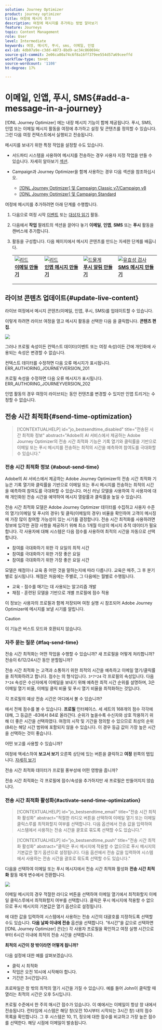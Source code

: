 ```yaml
---
solution: Journey Optimizer
product: journey optimizer
title: 여정에 메시지 추가
description: 여정에 메시지를 추가하는 방법 알아보기
feature: Journeys
topic: Content Management
role: User
level: Intermediate
keywords: 여정, 메시지, 푸시, sms, 이메일, 인앱
exl-id: 4db07a9e-c3dd-4873-8bd9-ac34c860694c
source-git-commit: 2e06ca80a74c6f8a16ff379ee554d57a69ceeffd
workflow-type: tm+mt
source-wordcount: '1108'
ht-degree: 17%

---
```


# 이메일, 인앱, 푸시, SMS{#add-a-message-in-a-journey}

[!DNL Journey Optimizer] 에는 내장 메시지 기능이 함께 제공됩니다. 푸시, SMS, 인앱 또는 이메일 메시지 활동을 여정에 추가하고 설정 및 콘텐츠를 정의할 수 있습니다. 그런 다음 여정 컨텍스트에서 실행되고 전송됩니다.

메시지를 보내기 위한 특정 작업을 설정할 수도 있습니다.

* 서드파티 시스템을 사용하여 메시지를 전송하는 경우 사용자 지정 작업을 만들 수 있습니다. 자세히 알아보기 [섹션](../action/action.md).

* Campaign과 Journey Optimizer을 함께 사용하는 경우 다음 섹션을 참조하십시오.

   * [[!DNL Journey Optimizer] 및 Campaign Classic v7/Campaign v8](../action/acc-action.md)
   * [[!DNL Journey Optimizer] 및 Campaign Standard](../action/acs-action.md)

여정에 메시지를 추가하려면 아래 단계를 수행합니다.

1. 다음으로 여정 시작 [이벤트](general-events.md) 또는 [대상자 읽기](read-audience.md) 활동.

1. 다음에서 **작업** 팔레트의 섹션을 끌어다 놓기 **이메일**, **인앱**, **SMS** 또는 **푸시** 활동을 캔버스에 추가합니다.

1. 활동을 구성합니다. 다음 페이지에서 메시지 콘텐츠를 만드는 자세한 단계를 배웁니다.

   <table style="table-layout:fixed">
   <tr style="border: 0;">
   <td>
   <a href="../email/create-email.md">
   <img alt="리드" src="../assets/do-not-localize/email.jpg">
   </a>
   <div><a href="../email/create-email.md"><strong>이메일 만들기</strong>
   </div>
   <p>
   </td>
   <td>
   <a href="../in-app/create-in-app.md">
   <img alt="리드" src="../assets/do-not-localize/in-app.jpg">
   </a>
   <div><a href="../in-app/create-in-app.md"><strong>인앱 메시지 만들기</strong>
   </div>
   <p>
   </td>
   <td>
   <a href="../push/create-push.md">
   <img alt="드물게" src="../assets/do-not-localize/push.jpg">
   </a>
   <div>
   <a href="../push/create-push.md"><strong>푸시 알림 만들기<strong></a>
   </div>
   <p>
   </td>
   <td>
   <a href="../sms/create-sms.md">
   <img alt="유효성 검사" src="../assets/do-not-localize/sms.jpg">
   </a>
   <div>
   <a href="../sms/create-sms.md"><strong>SMS 메시지 만들기</strong></a>
   </div>
   <p>
   </td>
   </tr>
   </table>

## 라이브 콘텐츠 업데이트{#update-live-content}

라이브 여정에서 메시지 콘텐츠(이메일, 인앱, 푸시, SMS)를 업데이트할 수 있습니다.

이렇게 하려면 라이브 여정을 열고 메시지 활동을 선택한 다음 을 클릭합니다. **콘텐츠 편집**.

![](assets/add-a-message2.png)

그러나 프로필 속성이든 컨텍스트 데이터(이벤트 또는 여정 속성)이든 간에 개인화에 사용되는 속성은 변경할 수 없습니다.

컨텍스트 데이터를 수정하면 다음 오류 메시지가 표시됩니다. ERR_AUTHORING_JOURNEYVERSION_201

프로필 속성을 수정하면 다음 오류 메시지가 표시됩니다. ERR_AUTHORING_JOURNEYVERSION_202

인앱 활동의 경우 여정이 라이브되는 동안 컨텐츠를 변경할 수 있지만 인앱 트리거는 수정할 수 없습니다.

## 전송 시간 최적화{#send-time-optimization}

>[!CONTEXTUALHELP]
>id="jo_bestsendtime_disabled"
>title="전송된 시간 최적화 정보"
>abstract="Adobe의 AI 서비스에서 제공하는 Adobe Journey Optimizer의 전송 시간 최적화 기능은 기록 열기와 클릭률을 기반으로 이메일 또는 푸시 메시지를 전송하는 최적의 시간을 예측하여 참여도를 극대화할 수 있습니다."

### 전송 시간 최적화 정보 {#about-send-time}

Adobe의 AI 서비스에서 제공하는 Adobe Journey Optimizer의 전송 시간 최적화 기능은 기록 열기와 클릭률을 기반으로 이메일 또는 푸시 메시지를 전송하는 최적의 시간을 예측하여 참여도를 극대화할 수 있습니다. 머신 러닝 모델을 사용하여 각 사용자에 대해 개인화된 전송 시간을 예약하여 메시지 열람률과 클릭률을 높일 수 있습니다.

전송 시간 최적화 모델은 Adobe Journey Optimizer 데이터를 수집하고 사용자 수준의 열기(이메일 및 푸시의 경우) 및 클릭(이메일의 경우) 비율을 확인하여 고객이 메시징에 가장 많이 참여할 가능성이 있는 시기를 결정합니다. 전송 시간 최적화를 사용하려면 정보에 입각한 권장 사항을 제공하기 위해 최소 1개월 이상의 메시지 추적 데이터가 필요합니다. 각 사용자에 대해 시스템은 다음 점수를 사용하여 최적의 시간을 자동으로 선택합니다.

* 참여를 극대화하기 위한 각 요일의 최적 시간
* 참여를 극대화하기 위한 가장 좋은 요일
* 참여를 극대화하기 위한 가장 좋은 요일 시간

모델은 채점이나 교육 중 어떤 것을 말하는지에 따라 다릅니다. 교육은 매주, 그 후 분기별로 실시됩니다. 채점은 처음에는 주별로, 그 다음에는 월별로 수행됩니다.

* 교육 - 점수를 매기는 데 사용되는 알고리즘 개발
* 채점 - 훈련된 모델을 기반으로 개별 프로필에 점수 적용

이 정보는 사용자의 프로필과 함께 저장되며 여정 실행 시 참조되어 Adobe Journey Optimizer에 메시지를 보낼 시기를 알립니다.

>[!CAUTION]
>
>이 기능은 버스트 모드와 호환되지 않습니다.

### 자주 묻는 질문 {#faq-send-time}

전송 시간 최적화는 어떤 작업을 수행할 수 있습니까? 새 프로필을 어떻게 처리합니까? 전송이 6/12/24시간 동안 분할됩니까?

전송 시간 최적화 는 고객과 소통하기 위한 최적의 시간을 예측하고 이메일 열기/클릭률을 최적화하려고 합니다. 점수는 의 형식입니다. `3*7*24` 각 프로필의 속성입니다. 다음 `7*24` 속성은 수신자에게 이메일을 보내기 위해 예측한 최적 시간 순위를 설명하며, 3은 이메일 열기 비율, 이메일 클릭 비율 및 푸시 열기 비율을 최적화하는 것입니다.

각 프로필의 예상 전송 시간은 어디에서 볼 수 있습니까?

에서 전체 점수를 볼 수 있습니다. **프로필** 인터페이스. 세 세트의 168개의 점수 각각에 대해, 그 등급은 -83에서 84로 올라간다. 순위가 높을수록 수신자와 상호 작용하기 위해 더 좋은 시간을 선택하였다. 여정의 시작 및 기간을 정의할 수 있으므로 최상의 순위(84)는 해당 시간 범위에 포함되지 않을 수 있습니다. 이 경우 등급 값이 가장 높은 시간을 선택하는 것이 좋습니다.

어떤 보고를 사용할 수 있습니까?

여정에 액세스하여 **보고서 보기** 오른쪽 상단에 있는 버튼을 클릭하고 **여정** 왼쪽의 탭입니다. [자세히 보기](../reports/journey-global-report.md)

전송 시간 최적화 데이터가 프로필 풍부성에 어떤 영향을 줍니까?

전송 시간 최적화는 각 프로필에 점수/속성을 추가하지만 새 프로필은 만들어지지 않습니다.

### 전송 시간 최적화 활성화{#activate-send-time-optimization}

>[!CONTEXTUALHELP]
>id="jo_bestsendtime_email"
>title="전송 시간 최적화 활성화"
>abstract="적절한 라디오 버튼을 선택하여 이메일 열기 또는 이메일 클릭스루를 최적화할지 여부를 선택합니다. 다음 옵션에서 전송 값을 입력하여 시스템에서 사용하는 전송 시간을 괄호로 묶도록 선택할 수도 있습니다."

>[!CONTEXTUALHELP]
>id="jo_bestsendtime_push"
>title="전송 시간 최적화 활성화"
>abstract="클릭은 푸시 메시지에 적용할 수 없으므로 푸시 메시지의 기본값은 열기 옵션으로 설정됩니다. 다음 옵션에서 전송 값을 입력하여 시스템에서 사용하는 전송 시간을 괄호로 묶도록 선택할 수도 있습니다."

다음을 선택하여 이메일 또는 푸시 메시지에서 전송 시간 최적화 활성화 **전송 시간 최적화** 활동 매개 변수에서 전환합니다.

![](../building-journeys/assets/jo-message5.png)

이메일 메시지의 경우 적절한 라디오 버튼을 선택하여 이메일 열기에서 최적화할지 이메일 클릭스루에서 최적화할지 여부를 선택합니다. 클릭은 푸시 메시지에 적용할 수 없으므로 푸시 메시지의 기본값은 열기 옵션으로 설정됩니다.

에 대한 값을 입력하여 시스템에서 사용하는 전송 시간의 대괄호를 지정하도록 선택할 수도 있습니다. **다음 날짜 이내에 전송** 옵션을 선택합니다. &quot;6시간&quot;을 값으로 선택하면 [!DNL Journey Optimizer] 은(는) 각 사용자 프로필을 확인하고 여정 실행 시간으로부터 6시간 이내에 최적의 전송 시간을 선택합니다.

**최적의 시간이 창 밖이라면 어떻게 됩니까?**

다음 설정에 대한 예를 살펴보겠습니다.

* 클릭 시 최적화
* 작업은 오전 10시에 시작해야 합니다.
* 기간은 3시간입니다.

프로파일은 창 밖의 최적의 열기 시간을 가질 수 있습니다. 예를 들어 John이 클릭할 때 열리는 최적의 시간은 오후 5시입니다.

프로필 수준에서 한 주의 매시간 점수가 있습니다. 이 예에서는 이메일이 항상 창 내에서 전송됩니다. 런타임에 시스템은 해당 창(오전 10시부터 시작되는 3시간 창) 내의 점수 목록을 확인합니다. 그 후 시스템은 10, 11, 정오에 대한 점수를 비교하고 가장 높은 점수를 선택한다. 해당 시점에 이메일이 발송됩니다.
